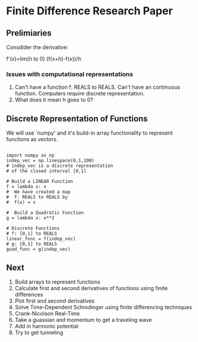 # Finite Difference Research Paper

## Prelimiaries
Consdider the derivative:

f'(x)=lim(h to 0) (f(x+h)-f(x))/h

### Issues with computational representations

1.  Can't have a function f: REALS to REALS.  Can't have an continuous function. Computers require discrete representation.
1.  What does it mean h goes to 0?

##  Discrete Representation of Functions
We will use `numpy' and it's build-in array functionality to represent functions as vectors.

~~~

import numpy as np
indep_vec = np.linespace(0,1,100)
# indep_vec is a discrete representation 
# of the closed interval [0,1]

# Build a LINEAR Function
f = lambda x: x
#  We have created a map
#  f: REALS to REALS by
#  f(x) = x

#  Build a Quadratic Function
g = lambda x: x**2

# Discrete Functions
# f: [0,1] to REALS
linear_func = f(indep_vec)
# g: [0,1] to REALS
guad_func = g(indep_vec)

~~~

##  Next
1.  Build arrays to represent functions
1.  Calculate first and second derivatives of functions using finite differences
1.  Plot first and second derivatives
1.  Solve Time-Dependent Schrodinger using finite differencing techniques
1.  Crank-Nicolson Real-Time
1.  Take a guassian and momentum to get a traveling wave
1.  Add in harmonic potential
1.  Try to get tunneling
